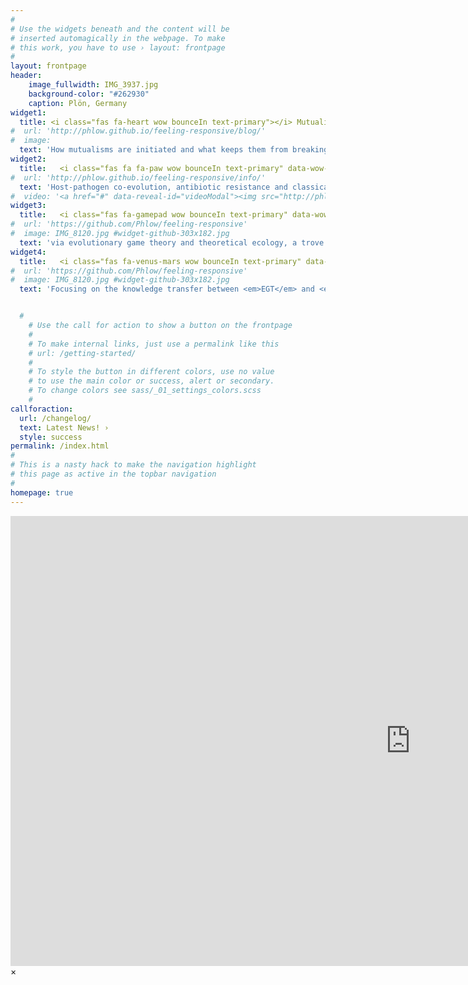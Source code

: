 ```yaml
---
#
# Use the widgets beneath and the content will be
# inserted automagically in the webpage. To make
# this work, you have to use › layout: frontpage
#
layout: frontpage
header:
    image_fullwidth: IMG_3937.jpg
    background-color: "#262930"
    caption: Plön, Germany
widget1:
  title: <i class="fas fa-heart wow bounceIn text-primary"></i> Mutualism
#  url: 'http://phlow.github.io/feeling-responsive/blog/'
#  image:
  text: 'How mutualisms are initiated and what keeps them from breaking down?'
widget2:
  title:   <i class="fas fa fa-paw wow bounceIn text-primary" data-wow-delay=".1s"></i> Antagonism
#  url: 'http://phlow.github.io/feeling-responsive/info/'
  text: 'Host-pathogen co-evolution, antibiotic resistance and classical predator prey dynamics'
#  video: '<a href="#" data-reveal-id="videoModal"><img src="http://phlow.github.io/feeling-responsive/images/start-video-feeling-responsive-302x182.jpg" width="302" height="182" alt=""/></a>'
widget3:
  title:   <i class="fas fa-gamepad wow bounceIn text-primary" data-wow-delay=".2s"></i> Game dynamics
#  url: 'https://github.com/Phlow/feeling-responsive'
#  image: IMG_8120.jpg #widget-github-303x182.jpg
  text: 'via evolutionary game theory and theoretical ecology, a trove of mathematical tools.'
widget4:
  title:   <i class="fas fa-venus-mars wow bounceIn text-primary" data-wow-delay=".3s"></i> PopGen
#  url: 'https://github.com/Phlow/feeling-responsive'
#  image: IMG_8120.jpg #widget-github-303x182.jpg
  text: 'Focusing on the knowledge transfer between <em>EGT</em> and <em>Population Genetics</em>!'


  #
    # Use the call for action to show a button on the frontpage
    #
    # To make internal links, just use a permalink like this
    # url: /getting-started/
    #
    # To style the button in different colors, use no value
    # to use the main color or success, alert or secondary.
    # To change colors see sass/_01_settings_colors.scss
    #
callforaction:
  url: /changelog/
  text: Latest News! ›
  style: success
permalink: /index.html
#
# This is a nasty hack to make the navigation highlight
# this page as active in the topbar navigation
#
homepage: true
---
```


<link rel="stylesheet" href="https://use.fontawesome.com/releases/v5.5.0/css/all.css" integrity="sha384-B4dIYHKNBt8Bc12p+WXckhzcICo0wtJAoU8YZTY5qE0Id1GSseTk6S+L3BlXeVIU" crossorigin="anonymous">


<div id="videoModal" class="reveal-modal large" data-reveal="">
  <div class="flex-video widescreen vimeo" style="display: block;">
    <iframe width="1280" height="720" src="https://www.youtube.com/embed/3b5zCFSmVvU" frameborder="0" allowfullscreen></iframe>
  </div>
  <a class="close-reveal-modal">&#215;</a>
</div>
